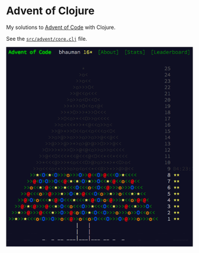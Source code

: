 # Advent of Clojure

My solutions to [Advent of Code](http://adventofcode.com/) with Clojure.

See the [`src/advent/core.clj`](https://github.com/bhauman/advent-of-clojure/blob/master/src/advent/core.clj) file.

![advent tree](https://raw.githubusercontent.com/bhauman/advent-of-clojure/master/resources/advent_tree.png)